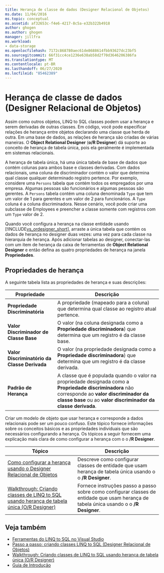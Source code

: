 ```yaml
---
title: Herança de classe de dados (Designer Relacional de Objetos)
ms.date: 11/04/2016
ms.topic: conceptual
ms.assetid: af32653c-f4e6-4217-8c5a-e32b322b4918
author: ghogen
ms.author: ghogen
manager: jillfra
ms.workload:
- data-storage
ms.openlocfilehash: 7172c868780aec61de8688614fbb93627dc23bf5
ms.sourcegitcommit: 66f31cc4ce1236e638ab58d2f70d3646206386fa
ms.translationtype: MT
ms.contentlocale: pt-BR
ms.lasthandoff: 06/27/2020
ms.locfileid: "85462389"
---
```

# <a name="data-class-inheritance-or-designer"></a>Herança de classe de dados (Designer Relacional de Objetos)

Assim como outros objetos, LINQ to SQL classes podem usar a herança e serem derivadas de outras classes. Em código, você pode especificar relações de herança entre objetos declarando uma classe que herda de outra. Em uma base de dados, as relações de herança são criadas de várias maneiras. O **Object Relational Designer** (**o/R Designer**) dá suporte ao conceito de herança de tabela única, pois ela geralmente é implementada em sistemas relacionais.

A herança de tabela única, há uma única tabela de base de dados que contém colunas para ambos base e classes derivadas. Com dados relacionais, uma coluna de discriminador contém o valor que determina qual classe qualquer determinado registro pertence. Por exemplo, considere uma `Persons` tabela que contém todos os empregados por uma empresa. Algumas pessoas são funcionários e algumas pessoas são gerentes. A `Persons` tabela contém uma coluna denominada `Type` que tem um valor de 1 para gerentes e um valor de 2 para funcionários. A `Type` coluna é a coluna discriminadora. Nesse cenário, você pode criar uma subclasse de Employees e preencher a classe somente com registros com um `Type` valor de 2.

Quando você configura a herança na classe entidade usando [!INCLUDE[vs_ordesigner_short](../data-tools/includes/vs_ordesigner_short_md.md)], arraste a única tabela que contém os dados de herança no designer duas vezes: uma vez para cada classe na hierarquia de herança. Após adicionar tabelas ao designer, conectar-las com um item de herança da caixa de ferramentas de **Object Relational Designer** e então defina as quatro propriedades de herança na janela **Propriedades**.

## <a name="inheritance-properties"></a>Propriedades de herança

A seguinte tabela lista as propriedades de herança e suas descrições:

|Propriedade|Descrição|
|--------------|-----------------|
|**Propriedade Discriminatória**|A propriedade (mapeado para a coluna) que determina qual classe ao registro atual pertence.|
|**Valor Discriminador de Classe Base**|O valor (na coluna designada como a **Propriedade discriminadora**) que determina que um registro é da classe base.|
|**Valor Discriminatório da Classe Derivada**|O valor (na propriedade designada como a **Propriedade discriminadora**) que determina que um registro é da classe derivada.|
|**Padrão de Herança**|A classe que é populada quando o valor na propriedade designada como a **Propriedade discriminadora** não corresponde ao **valor discriminador da classe base** ou ao **valor discriminador da classe derivada**.|

Criar um modelo de objeto que usar herança e corresponde a dados relacionais pode ser um pouco confuso. Este tópico fornece informações sobre os conceitos básicos e as propriedades individuais que são necessários configurando a herança. Os tópicos a seguir fornecem uma explicação mais clara de como configurar a herança com o o **/R Designer**.

|Tópico|Descrição|
|-----------|-----------------|
|[Como configurar a herança usando o Designer Relacional de Objetos](../data-tools/how-to-configure-inheritance-by-using-the-o-r-designer.md)|Descreve como configurar classes de entidade que usam herança de tabela única usando o o **/R Designer**.|
|[Walkthrough: Criando classes de LINQ to SQL usando herança de tabela única (O/R Designer)](../data-tools/walkthrough-creating-linq-to-sql-classes-by-using-single-table-inheritance-o-r-designer.md)|Fornece instruções passo a passo sobre como configurar classes de entidade que usam herança de tabela única usando o o **/R Designer**.|

## <a name="see-also"></a>Veja também

- [Ferramentas do LINQ to SQL no Visual Studio](../data-tools/linq-to-sql-tools-in-visual-studio2.md)
- [Passo a passo: criando classes LINQ to SQL (Designer Relacional de Objetos)](how-to-create-linq-to-sql-classes-mapped-to-tables-and-views-o-r-designer.md)
- [Walkthrough: Criando classes de LINQ to SQL usando herança de tabela única (O/R Designer)](../data-tools/walkthrough-creating-linq-to-sql-classes-by-using-single-table-inheritance-o-r-designer.md)
- [Guia de Introdução](/dotnet/framework/data/adonet/sql/linq/getting-started)